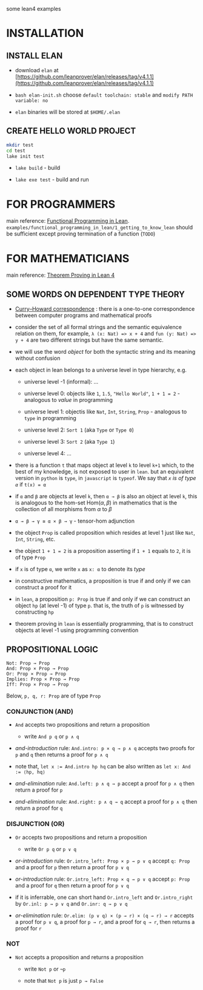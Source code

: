 some lean4 examples

# INSTALLATION

## INSTALL ELAN

- download `elan` at [https://github.com/leanprover/elan/releases/tag/v4.1.1](https://github.com/leanprover/elan/releases/tag/v4.1.1)

- `bash elan-init.sh` choose `default toolchain: stable` and `modify PATH variable: no`

- `elan` binaries will be stored at `$HOME/.elan`

## CREATE HELLO WORLD PROJECT

```bash
mkdir test
cd test
lake init test
```

- `lake build` - build

- `lake exe test` - build and run

# FOR PROGRAMMERS

main reference: [Functional Programming in Lean](https://lean-lang.org/functional_programming_in_lean/). `examples/functional_programming_in_lean/1_getting_to_know_lean` should be sufficient except proving termination of a function (`TODO`)

# FOR MATHEMATICIANS

main reference: [Theorem Proving in Lean 4](https://lean-lang.org/theorem_proving_in_lean4/)

## SOME WORDS ON DEPENDENT TYPE THEORY

- [Curry–Howard correspondence](https://en.wikipedia.org/wiki/Curry%E2%80%93Howard_correspondence) : there is a one-to-one correspondence between computer programs and mathematical proofs


- consider the set of all formal strings and the semantic equivalence relation on them, for example, `λ (x: Nat) => x + 4` and `fun (y: Nat) => y + 4` are two different strings but have the same semantic.

- we will use the word *object* for both the syntactic string and its meaning without confusion

- each object in lean belongs to a universe level in type hierarchy, e.g.

    - universe level -1 (informal): ...

    - universe level 0: objects like `1`, `1.5`, `"Hello World"`, `1 + 1 = 2` - analogous to *value* in programming

    - universe level 1: objectis like `Nat`, `Int`, `String`, `Prop` - analogous to `type` in programming

    - universe level 2: `Sort 1` (aka `Type` or `Type 0`)

    - universe level 3: `Sort 2` (aka `Type 1`)

    - universe level 4: ...

- there is a function `t` that maps object at level `k` to level `k+1` which, to the best of my knowledge, is not exposed to user in `lean`. but an equivalent version in `python` is `type`, in `javascript` is `typeof`. We say that *`x` is of type `α`* if `t(x) = α`

- if `α` and `β` are objects at level `k`, then `α → β` is also an object at level `k`, this is analogous to the hom-set $\mathrm{Hom}(\alpha, \beta)$ in mathematics that is the collection of all morphisms from $\alpha$ to $\beta$

- `α → β → γ ≅ α × β → γ` - tensor-hom adjunction

- the object `Prop` is called proposition which resides at level 1 just like `Nat`, `Int`, `String`, etc.

- the object `1 + 1 = 2` is a proposition asserting if `1 + 1` equals to `2`, it is of type `Prop` 

- if `x` is of type `α`, we write `x` as `x: α` to denote its *type*

- in constructive mathematics, a proposition is true if and only if we can construct a proof for it

- in `lean`, a proposition `p: Prop` is true if and only if we can construct an object `hp` (at level -1) of type `p`. that is, the truth of `p` is witnessed by constructing `hp`

- theorem proving in `lean` is essentially programming, that is to construct objects at level -1 using programming convention

## PROPOSITIONAL LOGIC

```lean
Not: Prop → Prop
And: Prop × Prop → Prop
Or: Prop × Prop → Prop
Implies: Prop × Prop → Prop
Iff: Prop × Prop → Prop
```

Below, `p, q, r: Prop` are of type `Prop`

### CONJUNCTION (AND)

- `And` accepts two propositions and return a proposition

    - write `And p q` or `p ∧ q`

- *and-introduction* rule: `And.intro: p × q → p ∧ q` accepts two proofs for `p` and `q` then returns a proof for `p ∧ q`

- note that, `let x := And.intro hp hq` can be also written as `let x: And := ⟨hp, hq⟩`

- *and-elimination* rule: `And.left: p ∧ q → p` accept a proof for `p ∧ q` then return a proof for `p`

- *and-elimination* rule: `And.right: p ∧ q → q` accept a proof for `p ∧ q` then return a proof for `q`

### DISJUNCTION (OR)

- `Or` accepts two propositions and return a proposition

    - write `Or p q` or `p ∨ q`

- *or-introduction* rule: `Or.intro_left: Prop × p → p ∨ q` accept `q: Prop` and a proof for `p` then return a proof for `p ∨ q`

- *or-introduction* rule: `Or.intro_left: Prop × q → p ∨ q` accept `p: Prop` and a proof for `q` then return a proof for `p ∨ q`

- if it is inferrable, one can short hand `Or.intro_left` and `Or.intro_right` by `Or.inl: p → p ∨ q` and `Or.inr: q → p ∨ q`

- *or-elimination* rule: `Or.elim: (p ∨ q) × (p → r) × (q → r) → r` accepts a proof for `p ∨ q`, a proof for `p → r`, and a proof for `q → r`, then returns a proof for `r`


### NOT

- `Not` accepts a proposition and returns a proposition

    - write `Not p` or `¬p`
    
    - note that `Not p` is just `p → False`



